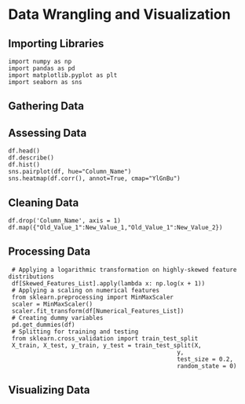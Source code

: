 # Data Wrangling and Visualization
## Importing Libraries
	import numpy as np
	import pandas as pd
	import matplotlib.pyplot as plt
	import seaborn as sns
## Gathering Data
## Assessing Data
	df.head()
	df.describe()
	df.hist()
	sns.pairplot(df, hue="Column_Name")
	sns.heatmap(df.corr(), annot=True, cmap="YlGnBu")
## Cleaning Data 
	df.drop('Column_Name', axis = 1)
	df.map({"Old_Value_1":New_Value_1,"Old_Value_1":New_Value_2})

## Processing Data 
	 # Applying a logarithmic transformation on highly-skewed feature distributions
	 df[Skewed_Features_List].apply(lambda x: np.log(x + 1))
	 # Applying a scaling on numerical features
	 from sklearn.preprocessing import MinMaxScaler
	 scaler = MinMaxScaler()
	 scaler.fit_transform(df[Numerical_Features_List])
	 # Creating dummy variables
	 pd.get_dummies(df)
	 # Splitting for training and testing
	 from sklearn.cross_validation import train_test_split
	 X_train, X_test, y_train, y_test = train_test_split(X, 
                                                    y, 
                                                    test_size = 0.2, 
                                                    random_state = 0)
## Visualizing Data 

